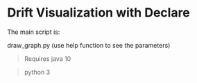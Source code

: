 # Drift Visualization with Declare

The main script is:

draw_graph.py (use help function to see the parameters)

> Requires java 10

> python 3

